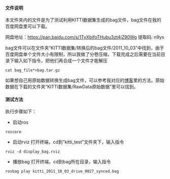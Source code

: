 
#### 文件说明
本文件夹内的文件是为了测试利用KITTI数据集生成的bag文件，bag文件在我的百度网盘里可以下载。

网盘地址：https://pan.baidu.com/s/1TyXbifoTHubu3zt4jZ90Wg 提取码: n9ys

bag文件可以在文件夹“KITTI数据集/转换后的bag文件/2011_10_03”中找到，由于百度网盘单个文件大小有限制，所以我做了分卷压缩，下载完成之后需要在当前目录下输入如下指令，把他们再合成一个文件才能解压
```
cat bag_file*>bag.tar.gz
```

如果想自己用原始数据转换生成bag文件，可以参考我对应的[博客](https://zhuanlan.zhihu.com/p/104875159)里的方法。原始数据在下载的文件夹“KITTI数据集/RawData原始数据”里可以找到。

#### 测试方法
执行步骤如下：
- 启动ros
```
roscore
```
- 启动rviz
打开终端，cd到“kitti_test”文件夹下，输入指令
```
rviz -d display_bag.rviz
```
- 播放bag
打开终端，cd到bag所在目录，输入指令
```
rosbag play kitti_2011_10_03_drive_0027_synced.bag
```
